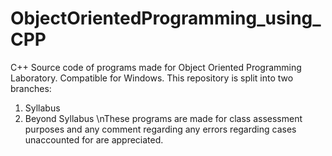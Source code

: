 # ObjectOrientedProgramming_using_CPP
C++ Source code of programs made for Object Oriented Programming Laboratory. Compatible for Windows.
This repository is split into two branches:
  1. Syllabus
  2. Beyond Syllabus
\nThese programs are made for class assessment purposes and any comment regarding any errors regarding cases unaccounted for are appreciated.
